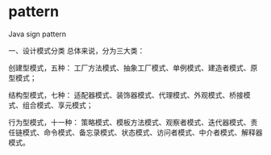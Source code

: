 # pattern
Java sign pattern

一、设计模式分类
总体来说，分为三大类：

创建型模式，五种：
工厂方法模式、抽象工厂模式、单例模式、建造者模式、原型模式；

结构型模式，七种：
适配器模式、装饰器模式、代理模式、外观模式、桥接模式、组合模式、享元模式；

行为型模式，十一种：
策略模式、模板方法模式、观察者模式、迭代器模式、责任链模式、命令模式、备忘录模式、状态模式、访问者模式、中介者模式、解释器模式。

